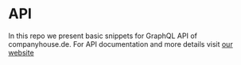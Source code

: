 # API
In this repo we present basic snippets for GraphQL API of companyhouse.de.
For API documentation and more details visit <a href=https://www.companyhouse.de/api target="_blank">our website</a>
